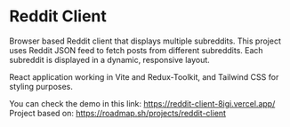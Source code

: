 # Reddit Client

Browser based Reddit client that displays multiple subreddits. This project uses Reddit JSON feed to fetch posts from different subreddits. Each subreddit is displayed in a dynamic, responsive layout.

React application working in Vite and Redux-Toolkit, and Tailwind CSS for styling purposes.

You can check the demo in this link: https://reddit-client-8igi.vercel.app/
<br>
Project based on: https://roadmap.sh/projects/reddit-client
